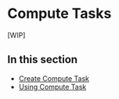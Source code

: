 # Compute Tasks

[WIP]

## In this section

* [Create Compute Task](create_computetasks.md)
* [Using Compute Task](using_computetasks.md)

